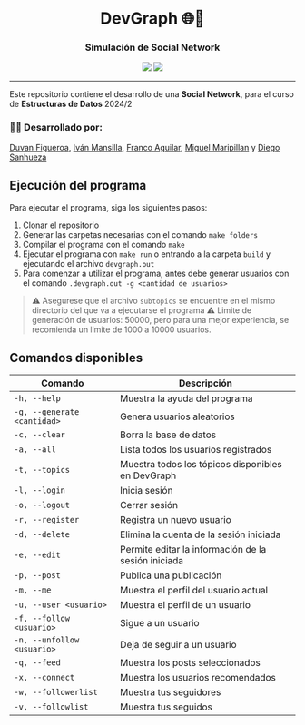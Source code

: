 <h1 align="center">DevGraph 🌐💬</h1>
<h3 align="center">Simulación de Social Network</h3>

<p align="center">
  <img src="https://img.shields.io/badge/C-00599C?logo=c&logoColor=white">
  <img src="https://img.shields.io/badge/version-1.0-blue?label=version
  ">
</p>

***

Este repositorio contiene el desarrollo de una **Social Network**, para el curso de **Estructuras de Datos** 2024/2



### 👨‍💻 Desarrollado por:
[Duvan Figueroa](https://github.com/HisokaMorow1), [Iván Mansilla](https://github.com/ivnmansi), [Franco Aguilar](https://github.com/faguilardc), [Miguel Maripillan](https://github.com/mihel1) y [Diego Sanhueza](https://github.com/Diego0119)

## Ejecución del programa
Para ejecutar el programa, siga los siguientes pasos:
1. Clonar el repositorio
2. Generar las carpetas necesarias con el comando `make folders`
3. Compilar el programa con el comando `make`
4. Ejecutar el programa con `make run` o entrando a la carpeta `build` y ejecutando el archivo `devgraph.out`
5. Para comenzar a utilizar el programa, antes debe generar usuarios con el comando `.devgraph.out -g <cantidad de usuarios>`
> ⚠️ Asegurese que el archivo `subtopics` se encuentre en el mismo directorio del que va a ejecutarse el programa
> ⚠️ Limite de generación de usuarios: 50000, pero para una mejor experiencia, se recomienda un limite de 1000 a 10000 usuarios.

## Comandos disponibles

| Comando | Descripción |
| --- | --- |
| `-h, --help` | Muestra la ayuda del programa |
| `-g, --generate <cantidad>` | Genera usuarios aleatorios |
| `-c, --clear` | Borra la base de datos |
| `-a, --all` | Lista todos los usuarios registrados |
| `-t, --topics` | Muestra todos los tópicos disponibles en DevGraph |
| `-l, --login` | Inicia sesión |
| `-o, --logout` | Cerrar sesión |
| `-r, --register` | Registra un nuevo usuario |
| `-d, --delete` | Elimina la cuenta de la sesión iniciada |
| `-e, --edit` | Permite editar la información de la sesión iniciada |
| `-p, --post` | Publica una publicación |
| `-m, --me` | Muestra el perfil del usuario actual |
| `-u, --user <usuario>` | Muestra el perfil de un usuario |
| `-f, --follow <usuario>` | Sigue a un usuario |
| `-n, --unfollow <usuario>` | Deja de seguir a un usuario |
| `-q, --feed` | Muestra los posts seleccionados |
| `-x, --connect` | Muestra los usuarios recomendados |
| `-w, --followerlist` | Muestra tus seguidores |
| `-v, --followlist` | Muestra tus seguidos |



